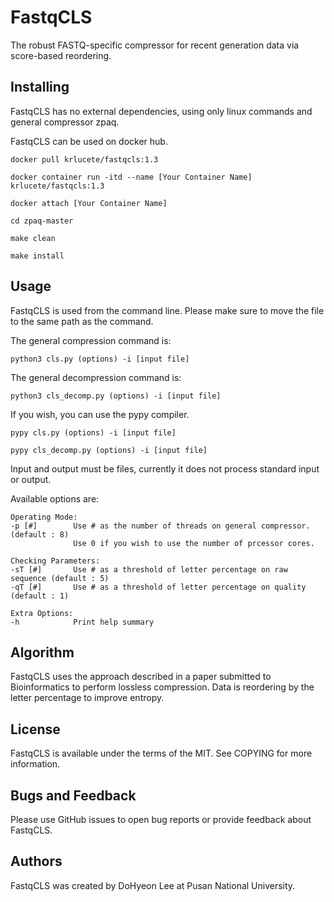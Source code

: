 # FastqCLS

The robust FASTQ-specific compressor for recent generation data via score-based reordering.

## Installing

FastqCLS has no external dependencies, using only linux commands and general compressor zpaq.

FastqCLS can be used on docker hub. 

```docker pull krlucete/fastqcls:1.3```

```docker container run -itd --name [Your Container Name] krlucete/fastqcls:1.3```

```docker attach [Your Container Name]```

```cd zpaq-master ```

```make clean```

```make install```

## Usage

FastqCLS is used from the command line. 
Please make sure to move the file to the same path as the command.

The general compression command is:

```python3 cls.py (options) -i [input file] ```

The general decompression command is:

```python3 cls_decomp.py (options) -i [input file] ```

If you wish, you can use the pypy compiler.

```pypy cls.py (options) -i [input file] ```

```pypy cls_decomp.py (options) -i [input file] ```


Input and output must be files, currently it does not process standard input or output.

Available options are:

```
Operating Mode:
-p [#]        Use # as the number of threads on general compressor. (default : 8)
              Use 0 if you wish to use the number of prcessor cores.

Checking Parameters:
-sT [#]       Use # as a threshold of letter percentage on raw sequence (default : 5)
-qT [#]       Use # as a threshold of letter percentage on quality (default : 1)

Extra Options:
-h            Print help summary
```

## Algorithm

FastqCLS uses the approach described in a paper submitted to Bioinformatics to perform lossless compression. 
Data is reordering by the letter percentage to improve entropy. 

## License

FastqCLS is available under the terms of the MIT. See COPYING for more information.

## Bugs and Feedback

Please use GitHub issues to open bug reports or provide feedback about FastqCLS.

## Authors

FastqCLS was created by DoHyeon Lee at Pusan National University.
